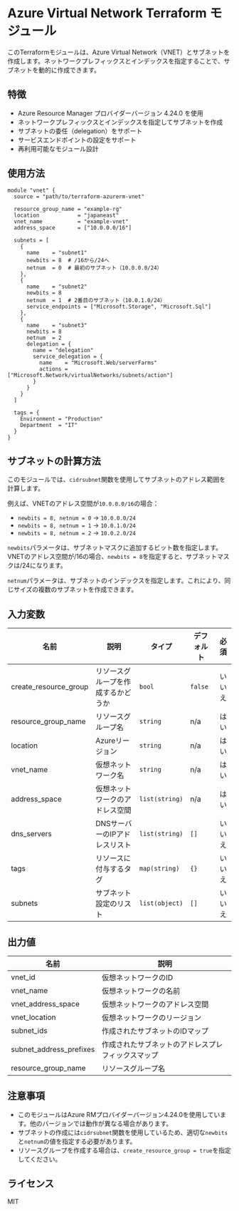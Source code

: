 # Azure Virtual Network Terraform モジュール

このTerraformモジュールは、Azure Virtual Network（VNET）とサブネットを作成します。ネットワークプレフィックスとインデックスを指定することで、サブネットを動的に作成できます。

## 特徴

- Azure Resource Manager プロバイダーバージョン 4.24.0 を使用
- ネットワークプレフィックスとインデックスを指定してサブネットを作成
- サブネットの委任（delegation）をサポート
- サービスエンドポイントの設定をサポート
- 再利用可能なモジュール設計

## 使用方法

```hcl
module "vnet" {
  source = "path/to/terraform-azurerm-vnet"

  resource_group_name = "example-rg"
  location            = "japaneast"
  vnet_name           = "example-vnet"
  address_space       = ["10.0.0.0/16"]

  subnets = [
    {
      name    = "subnet1"
      newbits = 8  # /16から/24へ
      netnum  = 0  # 最初のサブネット（10.0.0.0/24）
    },
    {
      name    = "subnet2"
      newbits = 8
      netnum  = 1  # 2番目のサブネット（10.0.1.0/24）
      service_endpoints = ["Microsoft.Storage", "Microsoft.Sql"]
    },
    {
      name    = "subnet3"
      newbits = 8
      netnum  = 2
      delegation = {
        name = "delegation"
        service_delegation = {
          name    = "Microsoft.Web/serverFarms"
          actions = ["Microsoft.Network/virtualNetworks/subnets/action"]
        }
      }
    }
  ]

  tags = {
    Environment = "Production"
    Department  = "IT"
  }
}
```

## サブネットの計算方法

このモジュールでは、`cidrsubnet`関数を使用してサブネットのアドレス範囲を計算します。

例えば、VNETのアドレス空間が`10.0.0.0/16`の場合：

- `newbits = 8, netnum = 0` → `10.0.0.0/24`
- `newbits = 8, netnum = 1` → `10.0.1.0/24`
- `newbits = 8, netnum = 2` → `10.0.2.0/24`

`newbits`パラメータは、サブネットマスクに追加するビット数を指定します。VNETのアドレス空間が/16の場合、`newbits = 8`を指定すると、サブネットマスクは/24になります。

`netnum`パラメータは、サブネットのインデックスを指定します。これにより、同じサイズの複数のサブネットを作成できます。

## 入力変数

| 名前 | 説明 | タイプ | デフォルト | 必須 |
|------|-------------|------|---------|:--------:|
| create_resource_group | リソースグループを作成するかどうか | `bool` | `false` | いいえ |
| resource_group_name | リソースグループ名 | `string` | n/a | はい |
| location | Azureリージョン | `string` | n/a | はい |
| vnet_name | 仮想ネットワーク名 | `string` | n/a | はい |
| address_space | 仮想ネットワークのアドレス空間 | `list(string)` | n/a | はい |
| dns_servers | DNSサーバーのIPアドレスリスト | `list(string)` | `[]` | いいえ |
| tags | リソースに付与するタグ | `map(string)` | `{}` | いいえ |
| subnets | サブネット設定のリスト | `list(object)` | `[]` | いいえ |

## 出力値

| 名前 | 説明 |
|------|-------------|
| vnet_id | 仮想ネットワークのID |
| vnet_name | 仮想ネットワークの名前 |
| vnet_address_space | 仮想ネットワークのアドレス空間 |
| vnet_location | 仮想ネットワークのリージョン |
| subnet_ids | 作成されたサブネットのIDマップ |
| subnet_address_prefixes | 作成されたサブネットのアドレスプレフィックスマップ |
| resource_group_name | リソースグループ名 |

## 注意事項

- このモジュールはAzure RMプロバイダーバージョン4.24.0を使用しています。他のバージョンでは動作が異なる場合があります。
- サブネットの作成には`cidrsubnet`関数を使用しているため、適切な`newbits`と`netnum`の値を指定する必要があります。
- リソースグループを作成する場合は、`create_resource_group = true`を指定してください。

## ライセンス

MIT